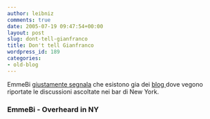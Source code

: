 ```yaml
---
author: leibniz
comments: true
date: 2005-07-19 09:47:54+00:00
layout: post
slug: dont-tell-gianfranco
title: Don't tell Gianfranco
wordpress_id: 189
categories:
- old-blog
---
```


EmmeBi [giustamente segnala](http://emmebi.blogspot.com/2005/07/casual-conversation-ci-sono-dei-tizi.html) che esistono gia dei [blog ](http://www.overheardinnewyork.com/)dove vegono riportate le discussioni ascoltate nei bar di New York.  



### EmmeBi - Overheard in NY  


